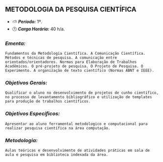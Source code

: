 ## METODOLOGIA DA PESQUISA CIENTÍFICA

* :partly_sunny: ***Período:*** 1º.
* :clock3: ***Carga Horária:*** 40 h/a.
 
### *Ementa:*
    Fundamentos da Metodologia Científica. A Comunicação Científica. Métodos e técnicas de pesquisa. A comunicação entre orientados/orientadores. Normas para Elaboração de Trabalhos Acadêmicos. O pré-projeto de pesquisa. O Projeto de Pesquisa. O Experimento. A organização de texto científico (Normas ABNT e IEEE).
 
### *Objetivos Gerais:*
    Qualificar o aluno no desenvolvimento de projetos de cunho científico, no processo de levantamento bibliográfico e utilização de templates para produção de trabalhos científicos.
 
### *Objetivos Específicos:*
    Apresentar ao aluno ferramental metodologico e computacional para realizar pesquisa científica na área computação.
 
### *Metodologia:*
    Aulas teóricas e desenvolvimento de atividades práticas em sala de aula e pesquisa em biblioteca indexada da área.
